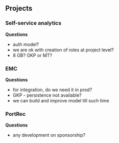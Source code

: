 ## Projects

### Self-service analytics

**Questions**
- auth model?
- we are ok with creation of roles at project level?
- 8 GB? GKP or MT?

### EMC

**Questions**
- for integration, do we need it in prod?
- GKP - persistence not available?
- we can build and improve model till such time

### PortRec

**Questions**
- any development on sponsorship?
